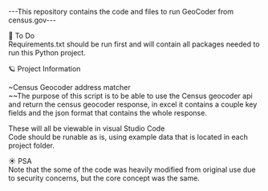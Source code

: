 ---This repository contains the code and files to run GeoCoder from census.gov---

👾 To Do  
Requirements.txt should be run first and will contain all packages needed to run this Python project. 

🪐 Project Information    

~Census Geocoder address matcher  
~~The purpose of this script is to be able to use the Census geocoder api and return the census geocoder response, in excel it contains a couple key fields and the json format that contains the whole response.  

These will all be viewable in visual Studio Code  
Code should be runable as is, using example data that is located in each project folder.  

☀️ PSA  
Note that the some of the code was heavily modified from original use due to security concerns, but the core concept was the same.   
